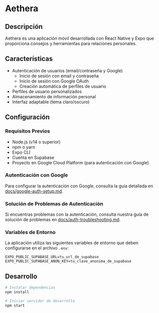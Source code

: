 # Aethera

## Descripción

Aethera es una aplicación móvil desarrollada con React Native y Expo que proporciona consejos y herramientas para relaciones personales.

## Características

- Autenticación de usuarios (email/contraseña y Google)
  - Inicio de sesión con email y contraseña
  - Inicio de sesión con Google OAuth
  - Creación automática de perfiles de usuario
- Perfiles de usuario personalizados
- Almacenamiento de información personal
- Interfaz adaptable (tema claro/oscuro)

## Configuración

### Requisitos Previos

- Node.js (v14 o superior)
- npm o yarn
- Expo CLI
- Cuenta en Supabase
- Proyecto en Google Cloud Platform (para autenticación con Google)

### Autenticación con Google

Para configurar la autenticación con Google, consulta la guía detallada en [docs/google-auth-setup.md](./docs/google-auth-setup.md).

### Solución de Problemas de Autenticación

Si encuentras problemas con la autenticación, consulta nuestra guía de solución de problemas en [docs/auth-troubleshooting.md](./docs/auth-troubleshooting.md).

### Variables de Entorno

La aplicación utiliza las siguientes variables de entorno que deben configurarse en el archivo `.env`:

```
EXPO_PUBLIC_SUPABASE_URL=tu_url_de_supabase
EXPO_PUBLIC_SUPABASE_ANON_KEY=tu_clave_anonima_de_supabase
```

## Desarrollo

```bash
# Instalar dependencias
npm install

# Iniciar servidor de desarrollo
npm start
```